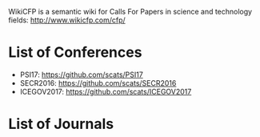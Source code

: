WikiCFP is a semantic wiki for Calls For Papers in science and technology fields: http://www.wikicfp.com/cfp/

# List of Conferences

* PSI17: https://github.com/scats/PSI17
* SECR2016: https://github.com/scats/SECR2016
* ICEGOV2017: https://github.com/scats/ICEGOV2017

# List of Journals


